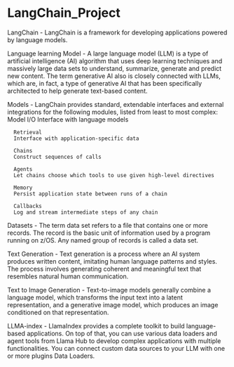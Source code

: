 # LangChain_Project

LangChain - LangChain is a framework for developing applications powered by language models.

Language learning Model - A large language model (LLM) is a type of artificial intelligence (AI) algorithm that uses deep learning techniques and massively large data sets to understand, summarize, generate and predict new content. The term generative AI also is closely connected with LLMs, which are, in fact, a type of generative AI that has been specifically architected to help generate text-based content.

Models - LangChain provides standard, extendable interfaces and external integrations for the following modules, listed from least to most complex:
      Model I/O
      Interface with language models
      
      Retrieval
      Interface with application-specific data
      
      Chains
      Construct sequences of calls
      
      Agents
      Let chains choose which tools to use given high-level directives
      
      Memory
      Persist application state between runs of a chain
      
      Callbacks
      Log and stream intermediate steps of any chain

Datasets - The term data set refers to a file that contains one or more records. The record is the basic unit of information used by a program running on z/OS. Any named group of records is called a data set.

Text Generation - Text generation is a process where an AI system produces written content, imitating human language patterns and styles. The process involves generating coherent and meaningful text that resembles natural human communication.

Text to Image Generation - Text-to-image models generally combine a language model, which transforms the input text into a latent representation, and a generative image model, which produces an image conditioned on that representation.

LLMA-index - LlamaIndex provides a complete toolkit to build language-based applications. On top of that, you can use various data loaders and agent tools from Llama Hub to develop complex applications with multiple functionalities. You can connect custom data sources to your LLM with one or more plugins Data Loaders.
